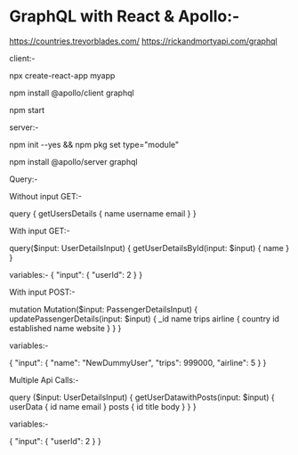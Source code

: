 # GraphQL with React & Apollo:-

<https://countries.trevorblades.com/> <https://rickandmortyapi.com/graphql>

client:-

npx create-react-app myapp

npm install @apollo/client graphql

npm start

server:-

npm init --yes && npm pkg set type="module"

npm install @apollo/server graphql

Query:-

Without input GET:-

query {
  getUsersDetails {
    name
    username
    email
  }
}

With input GET:-

query($input: UserDetailsInput) {
  getUserDetailsById(input: $input) {
    name
  }
}

variables:-
{
  "input": {
    "userId": 2
  }
}

With input POST:-

mutation Mutation($input: PassengerDetailsInput) {
  updatePassengerDetails(input: $input) {
    _id
    name
    trips
    airline {
      country
      id
      established
      name
      website
    }
  }
}

variables:-

{
  "input": {
    "name": "NewDummyUser",
    "trips": 999000,
    "airline": 5
  }
}

Multiple Api Calls:-

query ($input: UserDetailsInput) {
  getUserDatawithPosts(input: $input) {
    userData {
      id
      name
      email
    }
    posts {
      id
      title
      body
    }
  }
}

variables:-

{
  "input": {
    "userId": 2
  }
}
